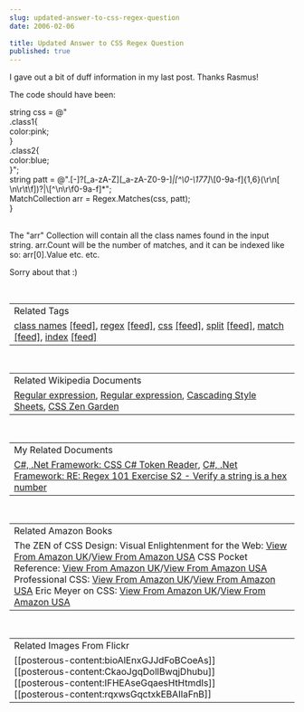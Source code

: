 ```yaml
---
slug: updated-answer-to-css-regex-question
date: 2006-02-06
 
title: Updated Answer to CSS Regex Question
published: true
---
```

I gave out a bit of duff information in my last post. Thanks Rasmus!<p />The code should have been:<p />string css = @"<br />.class1{<br />color:pink;<br />}<br />.class2{<br />color:blue;<br />}";<br />string patt = @"\.[-]?[_a-zA-Z][_a-zA-Z0-9-]*|[^\0-\177]*\\[0-9a-f]{1,6}(\r\n[ \n\r\t\f])?|\\[^\n\r\f0-9a-f]*";<br />MatchCollection arr = Regex.Matches(css, patt);<br />}<p /><br />The "arr" Collection will contain all the class names found in the input string. arr.Count will be the number of matches, and it can be indexed like so:  arr[0].Value etc. etc.<p />Sorry about that :)<p /><br /><table class="TechnoratiHead TagHeader">
<tr><td>Related Tags</td></tr>
<tr class="Technorati"><td>
<a href="http://www.kinlan.co.uk/tag/class%20names" class="Tag" rel="tag">class names</a> <a href="http://feeds.kinlan.co.uk/feed/posts/tag/class%20names" class="Tag">[feed]</a>, <a href="http://www.kinlan.co.uk/tag/regex" class="Tag" rel="tag">regex</a> <a href="http://feeds.kinlan.co.uk/feed/posts/tag/regex" class="Tag">[feed]</a>, <a href="http://www.kinlan.co.uk/tag/css" class="Tag" rel="tag">css</a> <a href="http://feeds.kinlan.co.uk/feed/posts/tag/css" class="Tag">[feed]</a>, <a href="http://www.kinlan.co.uk/tag/split" class="Tag" rel="tag">split</a> <a href="http://feeds.kinlan.co.uk/feed/posts/tag/split" class="Tag">[feed]</a>, <a href="http://www.kinlan.co.uk/tag/match" class="Tag" rel="tag">match</a> <a href="http://feeds.kinlan.co.uk/feed/posts/tag/match" class="Tag">[feed]</a>, <a href="http://www.kinlan.co.uk/tag/index" class="Tag" rel="tag">index</a> <a href="http://feeds.kinlan.co.uk/feed/posts/tag/index" class="Tag">[feed]</a>
</td></tr>
</table><br /><table class="TechnoratiHead TagHeader">
<tr><td>Related Wikipedia Documents</td></tr>
<tr class="Technorati"><td>
<a href="http://en.wikipedia.org/wiki/Regular_expression" class="Tag" rel="tag">Regular expression</a>, <a href="http://en.wikipedia.org/?title=Regular_expression" class="Tag" rel="tag">Regular expression</a>, <a href="http://en.wikipedia.org/wiki/Cascading_Style_Sheets" class="Tag" rel="tag">Cascading Style Sheets</a>, <a href="http://en.wikipedia.org/wiki/CSS_Zen_Garden" class="Tag" rel="tag">CSS Zen Garden</a>
</td></tr>
</table><br /><table class="TechnoratiHead TagHeader">
<tr><td>My Related Documents</td></tr>
<tr class="Technorati"><td>
<a href="http://www.kinlan.co.uk/2006/01/css-c-token-reader.html" class="Tag" rel="tag">C#, .Net Framework: CSS C# Token Reader</a>, <a href="http://www.kinlan.co.uk/2005/10/re-regex-101-exercise-s2-verify-string.html" class="Tag" rel="tag">C#, .Net Framework: RE: Regex 101 Exercise S2 - Verify a string is a hex number</a>
</td></tr>
</table><br /><table class="TechnoratiHead TagHeader">
<tr><td>Related Amazon Books</td></tr>
<tr class="Technorati"><td>The ZEN of CSS Design: Visual Enlightenment for the Web: <a href="http://www.amazon.co.uk/exec/obidos/redirect?tag=cnetfra-21&amp;link_code=xm2&amp;amp;amp;camp=2025&amp;creative=165953&amp;path=http://www.amazon.co.uk/gp/redirect.html%253fASIN=0321303474%2526tag=cnetfra-21%2526lcode=xm2%2526cID=2025%2526ccmID=165953%2526location=/o/ASIN/0321303474%25253FSubscriptionId=0CM2PVF6VAHJQKW5G782" class="Tag" rel="tag">View From Amazon UK</a>/<a href="http://www.amazon.com/exec/obidos/redirect?tag=cnetfra-20&amp;link_code=xm2&amp;amp;amp;camp=2025&amp;creative=165953&amp;path=http://www.amazon.com/gp/redirect.html%253fASIN=0321303474%2526tag=cnetfra-20%2526lcode=xm2%2526cID=2025%2526ccmID=165953%2526location=/o/ASIN/0321303474%25253FSubscriptionId=0CM2PVF6VAHJQKW5G782" class="Tag" rel="tag">View From Amazon USA</a> CSS Pocket Reference: <a href="http://www.amazon.co.uk/exec/obidos/redirect?tag=cnetfra-21&amp;link_code=xm2&amp;amp;amp;camp=2025&amp;creative=165953&amp;path=http://www.amazon.co.uk/gp/redirect.html%253fASIN=0596007779%2526tag=cnetfra-21%2526lcode=xm2%2526cID=2025%2526ccmID=165953%2526location=/o/ASIN/0596007779%25253FSubscriptionId=0CM2PVF6VAHJQKW5G782" class="Tag" rel="tag">View From Amazon UK</a>/<a href="http://www.amazon.com/exec/obidos/redirect?tag=cnetfra-20&amp;link_code=xm2&amp;amp;amp;camp=2025&amp;creative=165953&amp;path=http://www.amazon.com/gp/redirect.html%253fASIN=0596007779%2526tag=cnetfra-20%2526lcode=xm2%2526cID=2025%2526ccmID=165953%2526location=/o/ASIN/0596007779%25253FSubscriptionId=0CM2PVF6VAHJQKW5G782" class="Tag" rel="tag">View From Amazon USA</a> Professional CSS: <a href="http://www.amazon.co.uk/exec/obidos/redirect?tag=cnetfra-21&amp;link_code=xm2&amp;amp;amp;camp=2025&amp;creative=165953&amp;path=http://www.amazon.co.uk/gp/redirect.html%253fASIN=0764588338%2526tag=cnetfra-21%2526lcode=xm2%2526cID=2025%2526ccmID=165953%2526location=/o/ASIN/0764588338%25253FSubscriptionId=0CM2PVF6VAHJQKW5G782" class="Tag" rel="tag">View From Amazon UK</a>/<a href="http://www.amazon.com/exec/obidos/redirect?tag=cnetfra-20&amp;link_code=xm2&amp;amp;amp;camp=2025&amp;creative=165953&amp;path=http://www.amazon.com/gp/redirect.html%253fASIN=0764588338%2526tag=cnetfra-20%2526lcode=xm2%2526cID=2025%2526ccmID=165953%2526location=/o/ASIN/0764588338%25253FSubscriptionId=0CM2PVF6VAHJQKW5G782" class="Tag" rel="tag">View From Amazon USA</a> Eric Meyer on CSS: <a href="http://www.amazon.co.uk/exec/obidos/redirect?tag=cnetfra-21&amp;link_code=xm2&amp;amp;amp;camp=2025&amp;creative=165953&amp;path=http://www.amazon.co.uk/gp/redirect.html%253fASIN=073571245X%2526tag=cnetfra-21%2526lcode=xm2%2526cID=2025%2526ccmID=165953%2526location=/o/ASIN/073571245X%25253FSubscriptionId=0CM2PVF6VAHJQKW5G782" class="Tag" rel="tag">View From Amazon UK</a>/<a href="http://www.amazon.com/exec/obidos/redirect?tag=cnetfra-20&amp;link_code=xm2&amp;amp;amp;camp=2025&amp;creative=165953&amp;path=http://www.amazon.com/gp/redirect.html%253fASIN=073571245X%2526tag=cnetfra-20%2526lcode=xm2%2526cID=2025%2526ccmID=165953%2526location=/o/ASIN/073571245X%25253FSubscriptionId=0CM2PVF6VAHJQKW5G782" class="Tag" rel="tag">View From Amazon USA</a>
</td></tr>
</table><br /><table class="TechnoratiHead TagHeader">
<tr><td>Related Images From Flickr</td></tr>
<tr class="Technorati"><td>
<span style="FLOAT: left;">[[posterous-content:bioAlEnxGJJdFoBCoeAs]]</span><span style="FLOAT: left;">[[posterous-content:CkaoJgqDollBwqjDhubu]]</span><span style="FLOAT: left;">[[posterous-content:IFHEAseGqaesHtHtmdIs]]</span><span style="FLOAT: left;">[[posterous-content:rqxwsGqctxkEBAIlaFnB]]</span>
</td></tr>
</table><div class="blogger-post-footer"><img class="posterous_download_image" src="https://blogger.googleusercontent.com/tracker/8109338-113924016624162255?l=www.kinlan.co.uk%2Findex.html" height="1" alt="" width="1" /></div>

